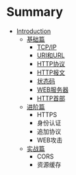 # Summary

* [Introduction](README.md)
   * [基础篇](basic.md)
       * [TCP/IP](basic_tcpip.md)
       * [URI和URL](basic_uri_url.md)
       * [HTTP协议](basic_http_protocol.md)
       * [HTTP报文](basic_http_messager.md)
       * [状态码](basic_status_code.md)
       * [WEB服务器](basic_web_server.md)
       * [HTTP首部](basic_http_header.md)
   * [进阶篇](senior.md)
       * HTTPS
       * 身份认证
       * 追加协议
       * WEB攻击
   * [实战篇](practice.md)
       * CORS
       * 资源缓存

